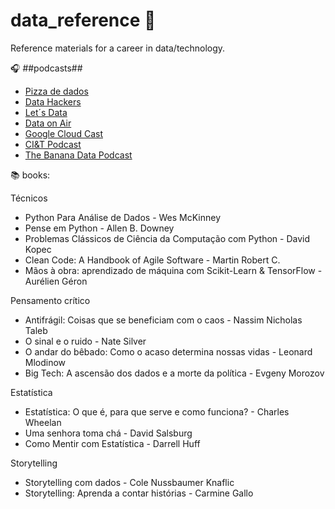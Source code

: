 # data_reference :game_die:

Reference materials for a career in data/technology.   

:headphones: ##podcasts##
* [Pizza de dados](https://open.spotify.com/show/5k0Ei0MSg5BuiHshr43aSg?si=ba8099dc380d40bc&nd=1)
* [Data Hackers](https://open.spotify.com/show/1oMIHOXsrLFENAeM743g93?si=a9225f3810f44744&nd=1)
* [Let´s Data](https://open.spotify.com/show/0VsNN95jsJVRS424eCFDlg?si=4c73a07b445a492a&nd=1)
* [Data on Air](https://open.spotify.com/show/4mpsDm26A4A1fet8KTtI7N?si=37cad256403e4ba2&nd=1)
* [Google Cloud Cast](https://open.spotify.com/show/6mRL38R3eKP55vqlHLKCdZ?si=9852a8cfdc7d4b10&nd=1)
* [CI&T Podcast](https://open.spotify.com/show/7ICSs5l1OQnGr62i0xrL5L?si=359eed5bb5ac4f49&nd=1)
* [The Banana Data Podcast](https://open.spotify.com/show/3uZK2aPeVwnADRqyYR4nt0?si=46fe6c08a56644af&nd=1)


:books: books:

Técnicos

- Python Para Análise de Dados - Wes McKinney
- Pense em Python - Allen B. Downey
- Problemas Clássicos de Ciência da Computação com Python - David Kopec
- Clean Code: A Handbook of Agile Software - Martin Robert C.
- Mãos à obra: aprendizado de máquina com Scikit-Learn & TensorFlow - Aurélien Géron

Pensamento crítico

- Antifrágil: Coisas que se beneficiam com o caos - Nassim Nicholas Taleb
- O sinal e o ruido - Nate Silver
- O andar do bêbado: Como o acaso determina nossas vidas - Leonard Mlodinow
- Big Tech: A ascensão dos dados e a morte da política - Evgeny Morozov

Estatística

- Estatística: O que é, para que serve e como funciona? - Charles Wheelan
- Uma senhora toma chá - David Salsburg
- Como Mentir com Estatística - Darrell Huff

Storytelling

- Storytelling com dados - Cole Nussbaumer Knaflic
- Storytelling: Aprenda a contar histórias - Carmine Gallo
